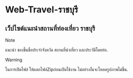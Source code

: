 # Web-Travel-ราชบุรี

## เว็ปไซต์แนะนำสถานที่ท่องเที่ยว ราชบุรี
> [!NOTE]  
> แนะนำ ของขึ้นชื่อประจำจังหวัด สถานที่น่าเที่ยว และประวัติโดยย่อ.

> [!WARNING]  
> ในการเปิดไฟล์ ให้แตกไฟล์Zipก่อนเปิดใช้งาน ไม่อย่างงั้นจะโหลดรูปภาพไม่ขึ้น.
